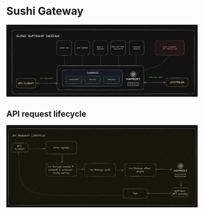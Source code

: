 # Sushi Gateway

![High Level Design](./docs/images/design.png)

## API request lifecycle

![API Request Lifecycle](./docs/images/api-request-lifecycle.png)
